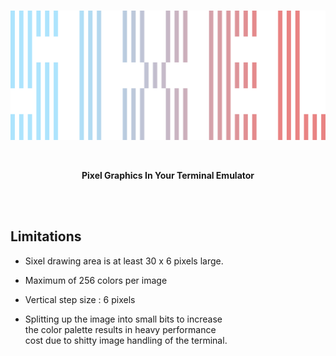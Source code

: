 
<br>

<div align = center>

<img
    src = 'Resources/Logo.png'
    alt = 'Sixel'
/>

<br>

**Pixel Graphics In Your Terminal Emulator**

</div>

<br>
<br>


## Limitations

-   Sixel drawing area is at least 30 x 6 pixels large.

-   Maximum of 256 colors per image

-   Vertical step size : 6 pixels

-   Splitting up the image into small bits to increase  
    the color palette results in heavy performance  
    cost due to shitty image handling of the terminal.
    
<br>
